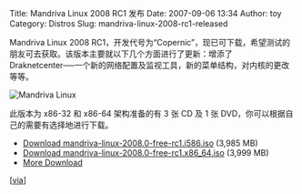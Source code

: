 Title: Mandriva Linux 2008 RC1 发布
Date: 2007-09-06 13:34
Author: toy
Category: Distros
Slug: mandriva-linux-2008-rc1-released

Mandriva Linux 2008
RC1，开发代号为“Copernic”，现已可下载，希望测试的朋友可去获取。该版本主要就以下几个方面进行了更新：增添了
Draknetcenter──一个新的网络配置及监视工具，新的菜单结构，对内核的更改等等。

![Mandriva Linux](http://i.linuxtoy.org/i/logo/mandriva.png)

此版本为 x86-32 和 x86-64 架构准备的有 3 张 CD 及 1 张
DVD，你可以根据自己的需要有选择地进行下载。

- [Download
mandriva-linux-2008.0-free-rc1.i586.iso](ftp://ftp.ciril.fr/pub/linux/mandrakelinux/devel/iso/2008.0/mandriva-linux-2008.0-free-rc1.i586.iso)
(3,985 MB)  
- [Download
mandriva-linux-2008.0-free-rc1.x86\_64.iso](ftp://ftp.free.fr/mirrors/ftp.mandriva.com/MandrivaLinux/devel/iso/2008.0/mandriva-linux-2008.0-free-rc1.x86_64.iso)
(3,999 MB)  
- [More Download](http://wiki.mandriva.com/en/CookerMirrors)

[[via](http://distrowatch.com/?newsid=04451)]
